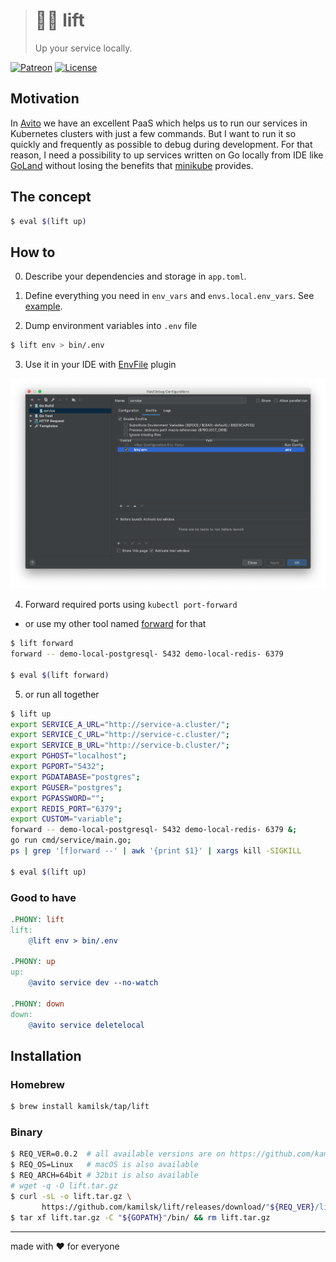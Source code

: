 > # 🏋️‍♂️ lift
>
> Up your service locally.

[![Patreon][icon_patreon]](https://www.patreon.com/octolab)
[![License][icon_license]](LICENSE)

## Motivation

In [Avito](https://tech.avito.ru) we have an excellent PaaS which helps us to run our services in Kubernetes clusters
with just a few commands. But I want to run it so quickly and frequently as possible to debug during development.
For that reason, I need a possibility to up services written on Go locally from IDE like
[GoLand](https://www.jetbrains.com/go/) without losing the benefits that
[minikube](https://github.com/kubernetes/minikube) provides.

## The concept

```bash
$ eval $(lift up)
```

## How to

0. Describe your dependencies and storage in `app.toml`.

1. Define everything you need in `env_vars` and `envs.local.env_vars`. See [example](testdata/app.toml).

2. Dump environment variables into `.env` file

```bash
$ lift env > bin/.env
```

3. Use it in your IDE with [EnvFile](https://plugins.jetbrains.com/plugin/7861-envfile) plugin

![GoLand integration](.github/goland_integration.png)

4. Forward required ports using `kubectl port-forward`

  - or use my other tool named [forward](https://github.com/kamilsk/forward) for that

```bash
$ lift forward
forward -- demo-local-postgresql- 5432 demo-local-redis- 6379

$ eval $(lift forward)
```

5. or run all together

```bash
$ lift up
export SERVICE_A_URL="http://service-a.cluster/";
export SERVICE_C_URL="http://service-c.cluster/";
export SERVICE_B_URL="http://service-b.cluster/";
export PGHOST="localhost";
export PGPORT="5432";
export PGDATABASE="postgres";
export PGUSER="postgres";
export PGPASSWORD="";
export REDIS_PORT="6379";
export CUSTOM="variable";
forward -- demo-local-postgresql- 5432 demo-local-redis- 6379 &;
go run cmd/service/main.go;
ps | grep '[f]orward --' | awk '{print $1}' | xargs kill -SIGKILL

$ eval $(lift up)
```

### Good to have

```makefile
.PHONY: lift
lift:
	@lift env > bin/.env

.PHONY: up
up:
	@avito service dev --no-watch

.PHONY: down
down:
	@avito service deletelocal
```

## Installation

### Homebrew

```bash
$ brew install kamilsk/tap/lift
```

### Binary

```bash
$ REQ_VER=0.0.2  # all available versions are on https://github.com/kamilsk/lift/releases/
$ REQ_OS=Linux   # macOS is also available
$ REQ_ARCH=64bit # 32bit is also available
# wget -q -O lift.tar.gz
$ curl -sL -o lift.tar.gz \
       https://github.com/kamilsk/lift/releases/download/"${REQ_VER}/lift_${REQ_VER}_${REQ_OS}-${REQ_ARCH}".tar.gz
$ tar xf lift.tar.gz -C "${GOPATH}"/bin/ && rm lift.tar.gz
```

---

made with ❤️ for everyone

[icon_license]: https://img.shields.io/badge/license-MIT-blue.svg
[icon_patreon]: https://img.shields.io/badge/patreon-donate-orange.svg
